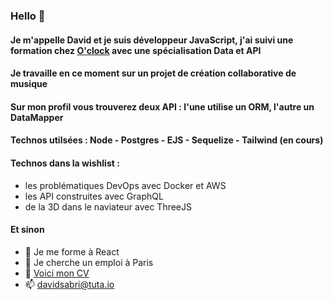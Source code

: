 ### Hello 👋

#### Je m'appelle David et je suis développeur JavaScript, j'ai suivi une formation chez [O'clock](https://oclock.io/formations/developpeur-web-fullstack-javascript) avec une spécialisation Data et API

#### Je travaille en ce moment sur un projet de création collaborative de musique

#### Sur mon profil vous trouverez deux API : l'une utilise un ORM, l'autre un DataMapper

#### Technos utilsées : Node - Postgres - EJS - Sequelize - Tailwind (en cours)

#### Technos dans la wishlist :
- les problématiques DevOps avec Docker et AWS
- les API construites avec GraphQL
- de la 3D dans le naviateur avec ThreeJS

#### Et sinon 
- 🌱 Je me forme à React 
- 👯 Je cherche un emploi à Paris
- 💬 [Voici mon CV](https://www.linkedin.com/in/davidsabri/)
- 📫 davidsabri@tuta.io

